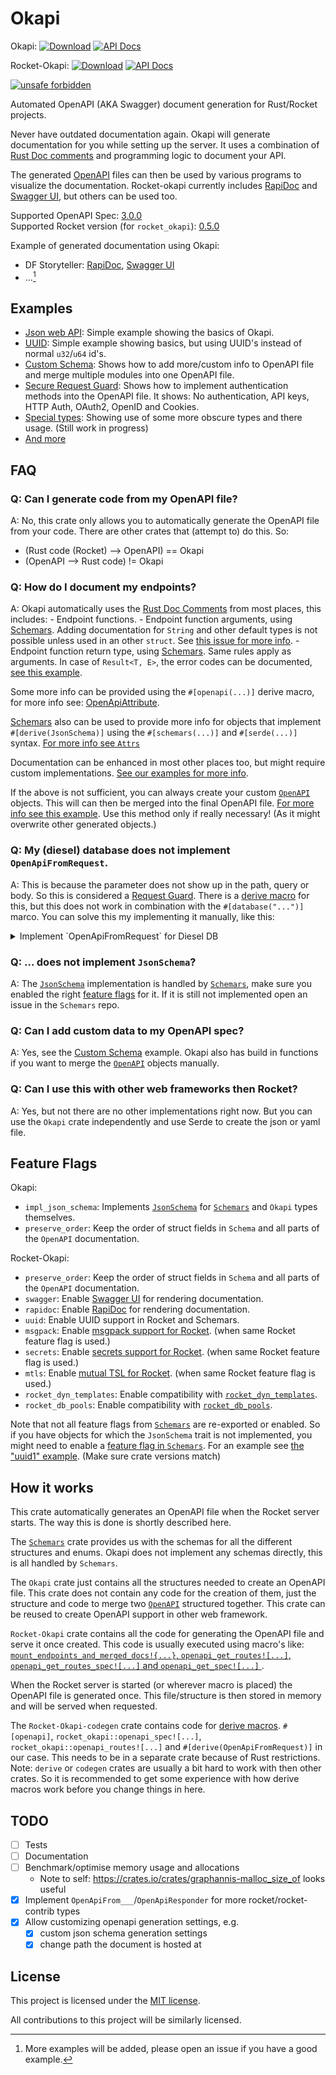 # Okapi
Okapi: [![Download](https://img.shields.io/crates/v/okapi)](https://crates.io/crates/okapi/)
[![API Docs](https://img.shields.io/badge/docs-okapi-blue)](https://docs.rs/okapi/latest/okapi/)

Rocket-Okapi: [![Download](https://img.shields.io/crates/v/rocket_okapi)](https://crates.io/crates/rocket_okapi)
[![API Docs](https://img.shields.io/badge/docs-rocket_okapi-blue)](https://docs.rs/rocket_okapi/latest/rocket_okapi/)

[![unsafe forbidden](https://img.shields.io/badge/unsafe-forbidden-success.svg)](https://github.com/rust-secure-code/safety-dance/)

Automated OpenAPI (AKA Swagger) document generation for Rust/Rocket projects.

Never have outdated documentation again.
Okapi will generate documentation for you while setting up the server.
It uses a combination of [Rust Doc comments](https://doc.rust-lang.org/reference/comments.html#doc-comments)
and programming logic to document your API.

The generated [OpenAPI][OpenAPI_3.0.0] files can then be used by various programs to
visualize the documentation. Rocket-okapi currently includes [RapiDoc][RapiDoc] and
[Swagger UI][Swagger_UI], but others can be used too.

Supported OpenAPI Spec: [3.0.0][OpenAPI_3.0.0]<br/>
Supported Rocket version (for `rocket_okapi`): [0.5.0](https://crates.io/crates/rocket/0.5.0)

Example of generated documentation using Okapi:
- DF Storyteller: [RapiDoc](https://docs.dfstoryteller.com/rapidoc/),
[Swagger UI](https://docs.dfstoryteller.com/swagger-ui/)
- ...[^1]

[^1]: More examples will be added, please open an issue if you have a good example.

## Examples
- [Json web API](examples/json-web-api): Simple example showing the basics of Okapi.
- [UUID](examples/uuid): Simple example showing basics, but using UUID's instead of
normal `u32`/`u64` id's.
- [Custom Schema](examples/custom_schema): Shows how to add more/custom info to OpenAPI file
and merge multiple modules into one OpenAPI file.
- [Secure Request Guard](examples/secure_request_guard): Shows how to implement authentication
methods into the OpenAPI file.
It shows: No authentication, API keys, HTTP Auth, OAuth2, OpenID and Cookies.
- [Special types](examples/special-types): Showing use of some more obscure types and there usage.
(Still work in progress)
- [And more](https://github.com/GREsau/okapi/tree/master/examples)

## FAQ

### Q: Can I generate code from my OpenAPI file?
A: No, this crate only allows you to automatically generate the OpenAPI file from your code.
There are other crates that (attempt to) do this.
So:
  - (Rust code (Rocket) --> OpenAPI) == Okapi
  - (OpenAPI --> Rust code) != Okapi

### Q: How do I document my endpoints?
A: Okapi automatically uses the [Rust Doc Comments](https://doc.rust-lang.org/rustdoc/how-to-write-documentation.html)
from most places, this includes:
    - Endpoint functions.
    - Endpoint function arguments, using [Schemars][Schemars]. Adding documentation for `String`
    and other default types is not possible unless used in an other `struct`. See
    [this issue for more info](https://github.com/GREsau/okapi/issues/102#issuecomment-1152918141).
    - Endpoint function return type, using [Schemars][Schemars]. Same rules apply as arguments.
    In case of `Result<T, E>`, the error codes can be documented,
    [see this example](https://github.com/GREsau/okapi/blob/master/examples/custom_schema/src/error.rs).

Some more info can be provided using the `#[openapi(...)]` derive macro, for more info see:
[OpenApiAttribute](https://github.com/GREsau/okapi/blob/master/rocket-okapi-codegen/src/openapi_attr/mod.rs#L22).

[Schemars][Schemars] also can be used to provide more info for objects that implement
`#[derive(JsonSchema)]` using the `#[schemars(...)]` and `#[serde(...)]` syntax.
[For more info see `Attrs`](https://github.com/GREsau/schemars/blob/master/schemars_derive/src/attr/mod.rs#L22)

Documentation can be enhanced in most other places too, but might require custom implementations.
[See our examples for more info](https://github.com/GREsau/okapi/tree/master/examples).

If the above is not sufficient, you can always create your custom
[`OpenAPI`](https://docs.rs/okapi/latest/okapi/openapi3/struct.OpenApi.html) objects.
This will can then be merged into the final OpenAPI file.
[For more info see this example](https://github.com/GREsau/okapi/blob/master/examples/custom_schema/src/main.rs#L61).
Use this method only if really necessary! (As it might overwrite other generated objects.)

### Q: My (diesel) database does not implement `OpenApiFromRequest`.
A: This is because the parameter does not show up in the path, query or body.
So this is considered a [Request Guard](https://rocket.rs/v0.5/guide/requests/#request-guards).
There is a [derive macro](https://github.com/GREsau/okapi/blob/master/examples/secure_request_guard/src/no_auth.rs)
for this, but this does not work in combination with the `#[database("...")]` marco.
You can solve this my implementing it manually, like this:
<details>
    <summary>Implement `OpenApiFromRequest` for Diesel DB</summary>

```rust
use rocket_okapi::request::{OpenApiFromRequest, RequestHeaderInput};
use rocket_okapi::gen::OpenApiGenerator;
use rocket_sync_db_pools::{diesel, database};

#[database("sqlite_logs")]
pub struct MyDB(diesel::SqliteConnection);

impl<'r> OpenApiFromRequest<'r> for MyDB {
    fn from_request_input(
        _gen: &mut OpenApiGenerator,
        _name: String,
        _required: bool,
    ) -> rocket_okapi::Result<RequestHeaderInput> {
        Ok(RequestHeaderInput::None)
    }
}
```
</details>

### Q: ... does not implement `JsonSchema`?
A: The [`JsonSchema`](https://docs.rs/schemars/latest/schemars/trait.JsonSchema.html) implementation
is handled by [`Schemars`][Schemars], make sure you enabled the right
[feature flags](https://github.com/GREsau/schemars#optional-dependencies) for it.
If it is still not implemented open an issue in the `Schemars` repo.

### Q: Can I add custom data to my OpenAPI spec?
A: Yes, see the [Custom Schema](examples/custom_schema) example. Okapi also has build in functions
if you want to merge the [`OpenAPI`](https://docs.rs/okapi/latest/okapi/openapi3/struct.OpenApi.html)
objects manually.

### Q: Can I use this with other web frameworks then Rocket?
A: Yes, but not there are no other implementations right now. But you can use the `Okapi` crate
independently and use Serde to create the json or yaml file.

## Feature Flags
Okapi:
- `impl_json_schema`: Implements [`JsonSchema`](https://docs.rs/schemars/latest/schemars/trait.JsonSchema.html)
for [`Schemars`][Schemars] and `Okapi` types themselves.
- `preserve_order`: Keep the order of struct fields in `Schema` and all parts of the
`OpenAPI` documentation.

Rocket-Okapi:
- `preserve_order`: Keep the order of struct fields in `Schema` and all parts of the
`OpenAPI` documentation.
- `swagger`: Enable [Swagger UI][Swagger_UI] for rendering documentation.
- `rapidoc`: Enable [RapiDoc][RapiDoc] for rendering documentation.
- `uuid`: Enable UUID support in Rocket and Schemars.
- `msgpack`: Enable [msgpack support for Rocket](https://docs.rs/rocket/latest/rocket/serde/msgpack/struct.MsgPack.html).
(when same Rocket feature flag is used.)
- `secrets`: Enable [secrets support for Rocket](https://rocket.rs/v0.5/guide/requests/#secret-key).
(when same Rocket feature flag is used.)
- `mtls`: Enable [mutual TSL for Rocket](https://rocket.rs/v0.5/guide/configuration/#mutual-tls).
(when same Rocket feature flag is used.)
- `rocket_dyn_templates`: Enable compatibility with [`rocket_dyn_templates`](https://crates.io/crates/rocket_dyn_templates).
- `rocket_db_pools`: Enable compatibility with [`rocket_db_pools`](https://crates.io/crates/rocket_db_pools).

Note that not all feature flags from [`Schemars`][Schemars] are re-exported or enabled.
So if you have objects for which the `JsonSchema` trait is not implemented,
you might need to enable a [feature flag in `Schemars`](https://github.com/GREsau/schemars#optional-dependencies).
For an example see [the "uuid1" example](examples/uuid/Cargo.toml). (Make sure crate versions match)

## How it works
This crate automatically generates an OpenAPI file when the Rocket server starts.
The way this is done is shortly described here.

The [`Schemars`][Schemars] crate provides us with the schemas for all the different
structures and enums. Okapi does not implement any schemas directly, this is all handled by `Schemars`.

The `Okapi` crate just contains all the structures needed to create an OpenAPI file.
This crate does not contain any code for the creation of them, just the structure and code to merge
two [`OpenAPI`](https://docs.rs/okapi/latest/okapi/openapi3/struct.OpenApi.html) structured together.
This crate can be reused to create OpenAPI support in other web framework.

`Rocket-Okapi` crate contains all the code for generating the OpenAPI file and serve it once created.
This code is usually executed using macro's like: [`mount_endpoints_and_merged_docs!{...}`, 
`openapi_get_routes![...]`, `openapi_get_routes_spec![...]` and `openapi_get_spec![...]`
](https://docs.rs/rocket_okapi/latest/rocket_okapi/#macros).

When the Rocket server is started (or wherever macro is placed) the OpenAPI file is generated once.
This file/structure is then stored in memory and will be served when requested.

The `Rocket-Okapi-codegen` crate contains code for
[derive macros](https://doc.rust-lang.org/book/ch19-06-macros.html). 
`#[openapi]`, `rocket_okapi::openapi_spec![...]`, `rocket_okapi::openapi_routes![...]`
and `#[derive(OpenApiFromRequest)]` in our case.
This needs to be in a separate crate because of Rust restrictions.
Note: `derive` or `codegen` crates are usually a bit hard to work with then other crates.
So it is recommended to get some experience with how derive macros work before you
change things in here.

## TODO
- [ ] Tests
- [ ] Documentation
- [ ] Benchmark/optimise memory usage and allocations
  - Note to self: https://crates.io/crates/graphannis-malloc_size_of looks useful
- [x] Implement `OpenApiFrom___`/`OpenApiResponder` for more rocket/rocket-contrib types
- [x] Allow customizing openapi generation settings, e.g.
    - [x] custom json schema generation settings
    - [x] change path the document is hosted at

## License
This project is licensed under the [MIT license](LICENSE).

All contributions to this project will be similarly licensed.

[Schemars]: https://github.com/GREsau/schemars
[OpenAPI_3.0.0]: https://spec.openapis.org/oas/v3.0.0
[RapiDoc]: https://mrin9.github.io/RapiDoc/
[Swagger_UI]: https://swagger.io/tools/swagger-ui/